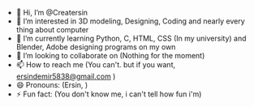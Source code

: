 - 👋 Hi, I’m @Creatersin
- 👀 I’m interested in 3D modeling, Designing, Coding and nearly every thing about computer 
- 🌱 I’m currently learning Python, C, HTML, CSS (In my university) and Blender, Adobe designing programs on my own
- 💞️ I’m looking to collaborate on (Nothing for the moment)
- 📫 How to reach me (You can't. but if you want, ersindemir5838@gmail.com )
- 😄 Pronouns: (Ersin, )
- ⚡ Fun fact: (You don't know me, i can't tell how fun i'm)

<!---
Creatersin/Creatersin is a ✨ special ✨ repository because its `README.md` (this file) appears on your GitHub profile.
You can click the Preview link to take a look at your changes.
--->
